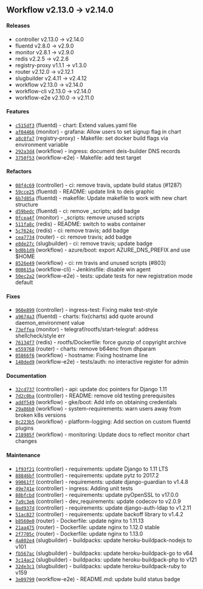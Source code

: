 ## Workflow v2.13.0 -> v2.14.0

#### Releases

- controller v2.13.0 -> v2.14.0
- fluentd v2.8.0 -> v2.9.0
- monitor v2.8.1 -> v2.9.0
- redis v2.2.5 -> v2.2.6
- registry-proxy v1.1.1 -> v1.3.0
- router v2.12.0 -> v2.12.1
- slugbuilder v2.4.11 -> v2.4.12
- workflow v2.13.0 -> v2.14.0
- workflow-cli v2.13.0 -> v2.14.0
- workflow-e2e v2.10.0 -> v2.11.0

#### Features

- [`c515df3`](https://github.com/deis/fluentd/commit/c515df308bc929e0366b6a2bd05813a506c1cdad) (fluentd) - chart: Extend values.yaml file
- [`af04466`](https://github.com/deis/monitor/commit/af0446621a890bf279f0f96b8709a8b70ebd12eb) (monitor) - grafana: Allow users to set signup flag in chart
- [`a8c0fa7`](https://github.com/deis/registry-proxy/commit/a8c0fa7f5db60dffa4b2fb8aa826466d6d8a2ce5) (registry-proxy) - Makefile: set docker build flags via environment variable
- [`292a3d4`](https://github.com/deis/workflow/commit/292a3d4864c797812a24160c1d089c6fa40be060) (workflow) - ingress: document deis-builder DNS records
- [`3750f53`](https://github.com/deis/workflow-e2e/commit/3750f53aebc4a3eb6001dc967ece26cc7aa747ec) (workflow-e2e) - Makefile: add test target

#### Refactors

- [`08f4c69`](https://github.com/deis/controller/commit/08f4c690d951f720b4152d8be1941296f430d3c1) (controller) - ci: remove travis, update build status (#1287)
- [`59cce25`](https://github.com/deis/fluentd/commit/59cce25ada66ca7d549bdd8e5de9f7cd7952bbeb) (fluentd) - README: update link to deis graphic
- [`6b7d85a`](https://github.com/deis/fluentd/commit/6b7d85a42369cc23b21eb6422cad794c15627911) (fluentd) - makefile: Update makefile to work with new chart structure
- [`d59bedc`](https://github.com/deis/fluentd/commit/d59bedc58884eb77070b848b32b43d01270e8092) (fluentd) - ci: remove _scripts; add badge
- [`0fcea4f`](https://github.com/deis/monitor/commit/0fcea4f07aef369b1fdb88b5586ac8ec17f13066) (monitor) - _scripts: remove unused scripts
- [`511fa8c`](https://github.com/deis/redis/commit/511fa8c6111096e406a4eb64ed20e943c5866084) (redis) - README: switch to wabs container
- [`5c7624c`](https://github.com/deis/redis/commit/5c7624ceb4c02a841de6bf89e0e43d5b0c6c7480) (redis) - ci: remove travis; add badge
- [`cea7734`](https://github.com/deis/router/commit/cea7734ebe2c7c7d6570497d9d2be5a453fc787c) (router) - ci: remove travis; add badge
- [`e8de27c`](https://github.com/deis/slugbuilder/commit/e8de27cae818c9a45cc322a34f24ea74bee44a1d) (slugbuilder) - ci: remove travis; update badge
- [`bd0b1d9`](https://github.com/deis/workflow/commit/bd0b1d955ae5c102ade03a141dab1351b7d79ed0) (workflow) - azure/boot: export AZURE_DNS_PREFIX and use $HOME
- [`8526e49`](https://github.com/deis/workflow/commit/8526e49c903112c971636d7c88174f09aeea49ac) (workflow) - ci: rm travis and unused scripts (#803)
- [`008615a`](https://github.com/deis/workflow-cli/commit/008615abe0a336be0d74f0185f0771938ee401fd) (workflow-cli) - Jenkinsfile: disable win agent
- [`50ec2a2`](https://github.com/deis/workflow-e2e/commit/50ec2a2e60ea457740b3aa9ce4b762b02a005ae8) (workflow-e2e) - tests: update tests for new registration mode default

#### Fixes

- [`960e899`](https://github.com/deis/controller/commit/960e89926e5021a6b62041dbe1fd6f8fce64bd8c) (controller) - ingress-test: Fixing make test-style
- [`a9674a3`](https://github.com/deis/fluentd/commit/a9674a30904d85e4c85566644f5bb85d49e744d5) (fluentd) - charts: fix(charts) add quote around daemon_environment value
- [`73effea`](https://github.com/deis/monitor/commit/73effead23c0fba26551b1e8e21597bbdb2296bf) (monitor) - telegraf/rootfs/start-telegraf: address shellcheck/style err
- [`76134f7`](https://github.com/deis/redis/commit/76134f744bcdf1a4dc2d6dbaf80154b50f39eb7b) (redis) - rootfs/Dockerfile: force gunzip of copyright archive
- [`e559768`](https://github.com/deis/router/commit/e5597683a18c0167ea044ba9d590edd46fc5ac43) (router) - charts: remove b64enc from dhparam
- [`05866f6`](https://github.com/deis/workflow/commit/05866f620a6aed0ba548171cda1aa976ffc23121) (workflow) - hostname: Fixing hostname line
- [`140ded9`](https://github.com/deis/workflow-e2e/commit/140ded9b62d926890892cac91c3518f790966f55) (workflow-e2e) - tests/auth: no interactive register for admin

#### Documentation

- [`32cd737`](https://github.com/deis/controller/commit/32cd7379f711b1f7a09f9b7480de500573769e48) (controller) - api: update doc pointers for Django 1.11
- [`7d2c0ba`](https://github.com/deis/controller/commit/7d2c0badf19af7e11c551e274944622d616ab942) (controller) - README: remove old testing prerequisites
- [`addf549`](https://github.com/deis/workflow/commit/addf5496036ac7820222fb3ae2b80adf975eaffc) (workflow) - gke/boot: Add info on obtaining credentials
- [`29a86b0`](https://github.com/deis/workflow/commit/29a86b0ba41ac1b2e09f64f8b1a47a303901ca9f) (workflow) - system-requirements: warn users away from broken k8s versions
- [`8c223b5`](https://github.com/deis/workflow/commit/8c223b547638723691184a8b6f63a9b17fcc6fef) (workflow) - platform-logging: Add section on custom fluentd plugins
- [`218985f`](https://github.com/deis/workflow/commit/218985f97a5b912df987dfec550b901ca21d186b) (workflow) - monitoring: Update docs to reflect monitor chart changes

#### Maintenance

- [`1f93f21`](https://github.com/deis/controller/commit/1f93f21c4d80e51bae363d48a1a8325b6fa68720) (controller) - requirements: update Django to 1.11 LTS
- [`88846bf`](https://github.com/deis/controller/commit/88846bfaa00d36314afee31ec42e38ee5de34e47) (controller) - requirements: update pytz to 2017.2
- [`99061ff`](https://github.com/deis/controller/commit/99061ffb19a545132f61db596e63f069b7d9748a) (controller) - requirements: update django-guardian to v1.4.8
- [`49e741e`](https://github.com/deis/controller/commit/49e741e61ddec46cdbebeb778a9df89fe143ec97) (controller) - ingress: Adding unit tests
- [`88bfcbd`](https://github.com/deis/controller/commit/88bfcbd4c980b52fd43602bb4c9fd5c7e87ab656) (controller) - requirements: update pyOpenSSL to v17.0.0
- [`7a9c3e6`](https://github.com/deis/controller/commit/7a9c3e60c06f3651946e512e2f0782b7f62687cd) (controller) - dev_requirements: update codecov to v2.0.9
- [`8ed937d`](https://github.com/deis/controller/commit/8ed937dd5eeaecbc6a04d0549e7e02d8f28f670b) (controller) - requirements: update django-auth-ldap to v1.2.11
- [`51ac827`](https://github.com/deis/controller/commit/51ac82707c7bb9968fc39e9d8c70f9c0abb01a68) (controller) - requirements: update backoff library to v1.4.2
- [`b8560e0`](https://github.com/deis/router/commit/b8560e048c554792db4955186eb9048ecc626b9b) (router) - Dockerfile: update nginx to 1.11.13
- [`21aa475`](https://github.com/deis/router/commit/21aa475bfbdc76f9b5acbfb7ed4b71e1673ec973) (router) - Dockerfile: update nginx to 1.12.0 stable
- [`2f7705c`](https://github.com/deis/router/commit/2f7705c6dc647270b9416176f5fc8e62dba749ab) (router) - Dockerfile: update nginx to 1.13.0
- [`4a802e4`](https://github.com/deis/slugbuilder/commit/4a802e4b8f52ee84b40a026224805690845257e7) (slugbuilder) - buildpacks: update heroku-buildpack-nodejs to v101
- [`fb567ac`](https://github.com/deis/slugbuilder/commit/fb567ace7f646c53dcb3515700441324e7b37f3f) (slugbuilder) - buildpacks: update heroku-buildpack-go to v64
- [`3c14ac2`](https://github.com/deis/slugbuilder/commit/3c14ac2ede6a8bf6ae611a1b75f872048a464443) (slugbuilder) - buildpacks: update heroku-buildpack-php to v121
- [`32de3c1`](https://github.com/deis/slugbuilder/commit/32de3c1cc598801eda8cd8bc6365d9ac82a69ed9) (slugbuilder) - buildpacks: update heroku-buildpack-ruby to v159
- [`3e09799`](https://github.com/deis/workflow-e2e/commit/3e097995a7b97e45d1d10e39926c01ce3cc43d69) (workflow-e2e) - README.md: update build status badge
